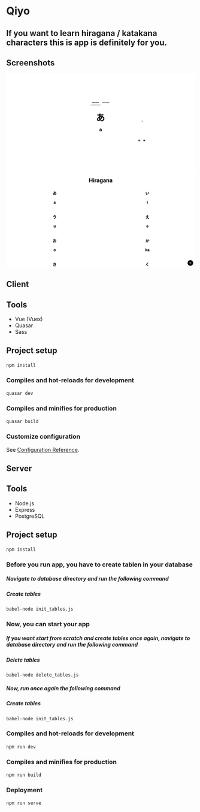 # Qiyo

## If you want to learn hiragana / katakana characters this is app is definitely for you.

## Screenshots

![qiyo-dashboard](./screenshots/qiyo-dashboard.png)
![qiyo-hiragana](./screenshots/qiyo-hiragana.png)

## Client

## Tools
* Vue (Vuex)
* Quasar
* Sass

## Project setup
```
npm install
```

### Compiles and hot-reloads for development
```
quasar dev
```

### Compiles and minifies for production
```
quasar build
```
### Customize configuration
See [Configuration Reference](https://cli.vuejs.org/config/).

## Server

## Tools
* Node.js
* Express
* PostgreSQL

## Project setup
```
npm install
```

### Before you run app, you have to create tablen in your database

#####  Navigate to database directory and run the following command

##### Create tables
```
babel-node init_tables.js
```
### Now, you can start your app

##### If you want start from scratch and create tables once again, navigate to database directory and run the following command

##### Delete tables
```
babel-node delete_tables.js
```
##### Now, run once again the following command
##### Create tables
```
babel-node init_tables.js
```

### Compiles and hot-reloads for development
```
npm run dev
```

### Compiles and minifies for production
```
npm run build
```

### Deployment
```
npm run serve
```
